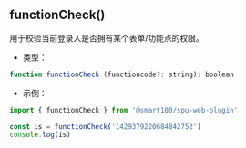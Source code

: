## functionCheck()
用于校验当前登录人是否拥有某个表单/功能点的权限。

+ 类型：

```js
function functionCheck (functioncode?: string): boolean
```

+ 示例：

```js
import { functionCheck } from '@smart100/spu-web-plugin'

const is = functionCheck('1429379220684842752')
console.log(is)
```
